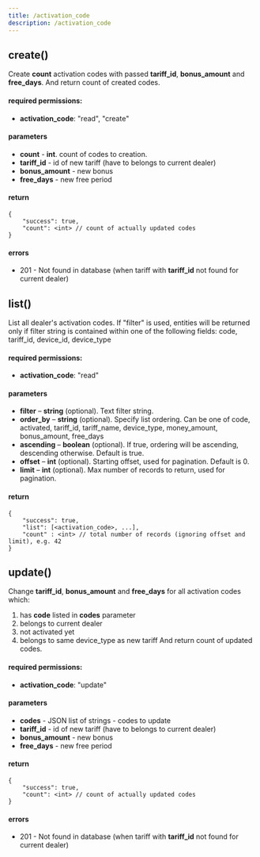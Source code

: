 ```yaml
---
title: /activation_code
description: /activation_code
---
```


## create()

Create **count** activation codes with passed **tariff_id**, **bonus_amount** and **free_days**. And return count of created codes.

#### required permissions:

*   **activation_code**: "read", "create"

#### parameters

*   **count** \- **int**. count of codes to creation.
*   **tariff_id** \- id of new tariff (have to belongs to current dealer)
*   **bonus_amount** \- new bonus
*   **free_days** \- new free period

#### return

    {
        "success": true,
        "count": <int> // count of actually updated codes
    }
    

#### errors

*   201 - Not found in database (when tariff with **tariff_id** not found for current dealer)


## list()

List all dealer's activation codes. If "filter" is used, entities will be returned only if filter string is contained within one of the following fields: code, tariff\_id, device\_id, device_type 

#### required permissions:

*   **activation_code**: "read"

#### parameters

*   **filter**  – **string** (optional). Text filter string.
*   **order_by**  – **string** (optional). Specify list ordering. Can be one of code, activated, tariff\_id, tariff\_name, device\_type, money\_amount, bonus\_amount, free\_days 
*   **ascending**  – **boolean** (optional). If true, ordering will be ascending, descending otherwise. Default is true.
*   **offset** – **int** (optional). Starting offset, used for pagination. Default is 0.
*   **limit** – **int** (optional). Max number of records to return, used for pagination.

#### return

    {
        "success": true,
        "list": [<activation_code>, ...],
        "count" : <int> // total number of records (ignoring offset and limit), e.g. 42
    }
    
## update()

Change **tariff_id**, **bonus_amount** and **free_days** for all activation codes which: 
1. has **code** listed in **codes** parameter 
2. belongs to current dealer 
3. not activated yet 
4. belongs to same device_type as new tariff And return count of updated codes. 

#### required permissions:

*   **activation_code**: "update"

#### parameters

*   **codes** \- JSON list of strings - codes to update
*   **tariff_id** \- id of new tariff (have to belongs to current dealer)
*   **bonus_amount** \- new bonus
*   **free_days** \- new free period

#### return

    {
        "success": true,
        "count": <int> // count of actually updated codes
    }
    

#### errors

*   201 - Not found in database (when tariff with **tariff_id** not found for current dealer)